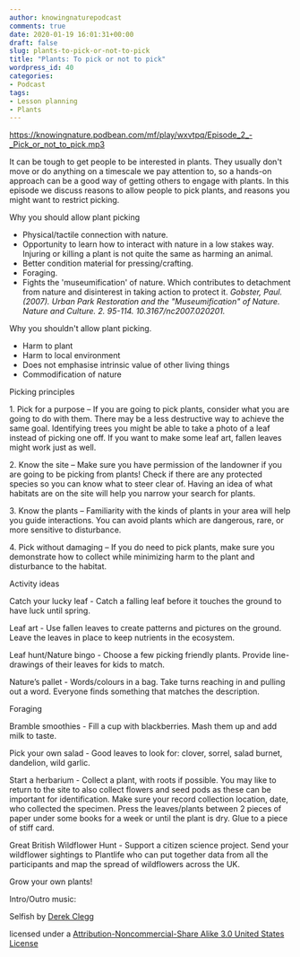 ```yaml
---
author: knowingnaturepodcast
comments: true
date: 2020-01-19 16:01:31+00:00
draft: false
slug: plants-to-pick-or-not-to-pick
title: "Plants: To pick or not to pick"
wordpress_id: 40
categories:
- Podcast
tags:
- Lesson planning
- Plants
---
```


https://knowingnature.podbean.com/mf/play/wxvtpq/Episode_2_-_Pick_or_not_to_pick.mp3

It can be tough to get people to be interested in plants. They usually don't
move or do anything on a timescale we pay attention to, so a hands-on approach
can be a good way of getting others to engage with plants. In this episode we
discuss reasons to allow people to pick plants, and reasons you might want to
restrict picking.

Why you should allow plant picking

  * Physical/tactile connection with nature.
  * Opportunity to learn how to interact with nature in a low stakes way. Injuring or killing a plant is not quite the same as harming an animal.
  * Better condition material for pressing/crafting.
  * Foraging.
  * Fights the 'museumification' of nature. Which contributes to detachment from nature and disinterest in taking action to protect it. _Gobster, Paul. (2007). Urban Park Restoration and the "Museumification" of Nature. Nature and Culture. 2. 95-114. 10.3167/nc2007.020201._

Why you shouldn't allow plant picking.

  * Harm to plant
  * Harm to local environment
  * Does not emphasise intrinsic value of other living things
  * Commodification of nature

Picking principles

1\. Pick for a purpose – If you are going to pick plants, consider what you
are going to do with them. There may be a less destructive way to achieve the
same goal. Identifying trees you might be able to take a photo of a leaf
instead of picking one off. If you want to make some leaf art, fallen leaves
might work just as well.

2\.     Know the site – Make sure you have permission of the landowner if you
are going to be picking from plants! Check if there are any protected species
so you can know what to steer clear of. Having an idea of what habitats are on
the site will help you narrow your search for plants.

3\.     Know the plants – Familiarity with the kinds of plants in your area
will help you guide interactions. You can avoid plants which are dangerous,
rare, or more sensitive to disturbance.

4\.     Pick without damaging – If you do need to pick plants, make sure you
demonstrate how to collect while minimizing harm to the plant and disturbance
to the habitat.

Activity ideas

Catch your lucky leaf \- Catch a falling leaf before it touches the ground to
have luck until spring.

Leaf art \- Use fallen leaves to create patterns and pictures on the ground.
Leave the leaves in place to keep nutrients in the ecosystem.

Leaf hunt/Nature bingo \- Choose a few picking friendly plants. Provide line-
drawings of their leaves for kids to match.

Nature’s pallet \- Words/colours in a bag. Take turns reaching in and pulling
out a word. Everyone finds something that matches the description.

Foraging

Bramble smoothies - Fill a cup with blackberries. Mash them up and add milk to
taste.

Pick your own salad - Good leaves to look for: clover, sorrel, salad burnet,
dandelion, wild garlic.

Start a herbarium \- Collect a plant, with roots if possible. You may like to
return to the site to also collect flowers and seed pods as these can be
important for identification. Make sure your record collection location, date,
who collected the specimen. Press the leaves/plants between 2 pieces of paper
under some books for a week or until the plant is dry. Glue to a piece of
stiff card.

Great British Wildflower Hunt \- Support a citizen science project. Send your
wildflower sightings to Plantlife who can put together data from all the
participants and map the spread of wildflowers across the UK.

Grow your own plants!

Intro/Outro music:

Selfish by [Derek Clegg](http://freemusicarchive.org/music/Derek_Clegg/)

licensed under a [Attribution-Noncommercial-Share Alike 3.0 United States License](http://creativecommons.org/licenses/by-nc-sa/3.0/us/)

